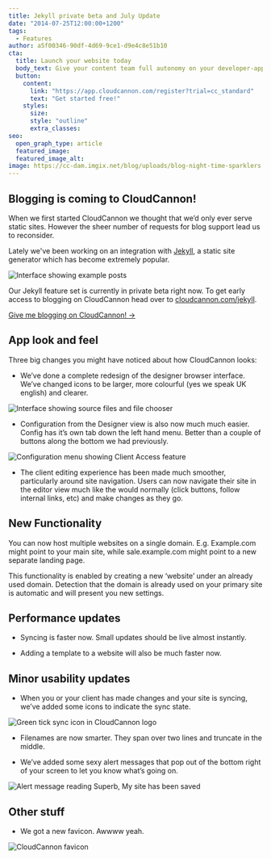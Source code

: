```yaml
---
title: Jekyll private beta and July Update
date: "2014-07-25T12:00:00+1200"
tags:
  - Features
author: a5f00346-90df-4d69-9ce1-d9e4c8e51b10
cta:
  title: Launch your website today
  body_text: Give your content team full autonomy on your developer-approved tech stack with CloudCannon.
  button:
    content: 
      link: "https://app.cloudcannon.com/register?trial=cc_standard"
      text: "Get started free!"
    styles:
      size:
      style: "outline"
      extra_classes:
seo:
  open_graph_type: article
  featured_image:
  featured_image_alt:
image: https://cc-dam.imgix.net/blog/uploads/blog-night-time-sparklers.jpg
---
```

## Blogging is coming to CloudCannon\!

When we first started CloudCannon we thought that we’d only ever serve static sites. However the sheer number of requests for blog support lead us to reconsider.

Lately we've been working on an integration with [Jekyll](http://jekyllrb.com), a static site generator which has become extremely popular.

![Interface showing example posts](https://cc-dam.imgix.net/blog/assets/blog/july14-update/jekyll.png)

Our Jekyll feature set is currently in private beta right now. To get early access to blogging on CloudCannon head over to [cloudcannon.com/jekyll](/jekyll).

<div><a class="btn" href="/jekyll">Give me blogging on CloudCannon! &rarr;</a></div>

## App look and feel

Three big changes you might have noticed about how CloudCannon looks:

* We’ve done a complete redesign of the designer browser interface. We’ve changed icons to be larger, more colourful (yes we speak UK english) and clearer.

![Interface showing source files and file chooser](https://cc-dam.imgix.net/blog/assets/blog/july14-update/site_icons.png)

* Configuration from the Designer view is also now much much easier. Config has it’s own tab down the left hand menu. Better than a couple of buttons along the bottom we had previously.

![Configuration menu showing Client Access feature](https://cc-dam.imgix.net/blog/assets/blog/july14-update/config.png)

* The client editing experience has been made much smoother, particularly around site navigation. Users can now navigate their site in the editor view much like the would normally (click buttons, follow internal links, etc) and make changes as they go.

## New Functionality

You can now host multiple websites on a single domain. E.g. Example.com might point to your main site, while sale.example.com might point to a new separate landing page.

This functionality is enabled by creating a new ‘website’ under an already used domain. Detection that the domain is already used on your primary site is automatic and will present you new settings.

## Performance updates

* Syncing is faster now. Small updates should be live almost instantly.

* Adding a template to a website will also be much faster now.

## Minor usability updates

* When you or your client has made changes and your site is syncing, we’ve added some icons to indicate the sync state.

![Green tick sync icon in CloudCannon logo](https://cc-dam.imgix.net/blog/assets/blog/july14-update/sync_icon.png)

* Filenames are now smarter. They span over two lines and truncate in the middle.

* We’ve added some sexy alert messages that pop out of the bottom right of your screen to let you know what’s going on.

![Alert message reading Superb, My site has been saved](https://cc-dam.imgix.net/blog/assets/blog/july14-update/update_alert.png)

## Other stuff

* We got a new favicon. Awwww yeah.

![CloudCannon favicon](https://cc-dam.imgix.net/blog/assets/blog/july14-update/fav_icon.png)
